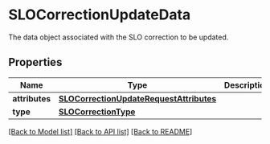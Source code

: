 # SLOCorrectionUpdateData

The data object associated with the SLO correction to be updated.

## Properties

| Name           | Type                                                                                | Description | Notes      |
| -------------- | ----------------------------------------------------------------------------------- | ----------- | ---------- |
| **attributes** | [**SLOCorrectionUpdateRequestAttributes**](SLOCorrectionUpdateRequestAttributes.md) |             | [optional] |
| **type**       | [**SLOCorrectionType**](SLOCorrectionType.md)                                       |             | [optional] |

[[Back to Model list]](README.md#documentation-for-models) [[Back to API list]](README.md#documentation-for-api-endpoints) [[Back to README]](README.md)
